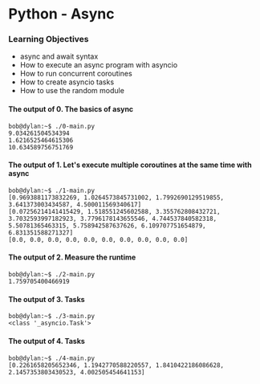 # Python - Async

### Learning Objectives

- async and await syntax
- How to execute an async program with asyncio
- How to run concurrent coroutines
- How to create asyncio tasks
- How to use the random module

#### The output of 0. The basics of async
```
bob@dylan:~$ ./0-main.py
9.034261504534394
1.6216525464615306
10.634589756751769
```

#### The output of 1. Let's execute multiple coroutines at the same time with async
```
bob@dylan:~$ ./1-main.py
[0.9693881173832269, 1.0264573845731002, 1.7992690129519855, 3.641373003434587, 4.500011569340617]
[0.07256214141415429, 1.518551245602588, 3.355762808432721, 3.7032593997182923, 3.7796178143655546, 4.744537840582318, 5.50781365463315, 5.758942587637626, 6.109707751654879, 6.831351588271327]
[0.0, 0.0, 0.0, 0.0, 0.0, 0.0, 0.0, 0.0, 0.0, 0.0]
```

#### The output of 2. Measure the runtime
```
bob@dylan:~$ ./2-main.py
1.759705400466919
```

#### The output of 3. Tasks
```
bob@dylan:~$ ./3-main.py
<class '_asyncio.Task'>
```
#### The output of 4. Tasks
```
bob@dylan:~$ ./4-main.py
[0.2261658205652346, 1.1942770588220557, 1.8410422186086628, 2.1457353803430523, 4.002505454641153]
```
